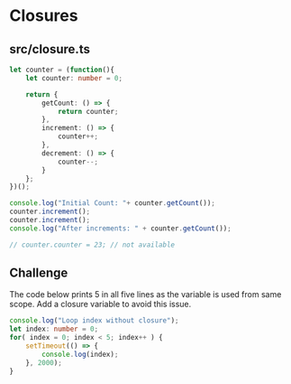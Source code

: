 # Closures

## src/closure.ts

```ts
let counter = (function(){
    let counter: number = 0;

    return {
        getCount: () => {
            return counter;
        },
        increment: () => {
            counter++;
        },
        decrement: () => {
            counter--;
        }
    };
})();

console.log("Initial Count: "+ counter.getCount());
counter.increment();
counter.increment();
console.log("After increments: " + counter.getCount());

// counter.counter = 23; // not available 
```

## Challenge

The code below prints 5 in all five lines as the variable is used from same scope.  Add a closure variable to avoid this issue.

```ts
console.log("Loop index without closure");
let index: number = 0;
for( index = 0; index < 5; index++ ) {
    setTimeout(() => {
        console.log(index);
    }, 2000);
}
```